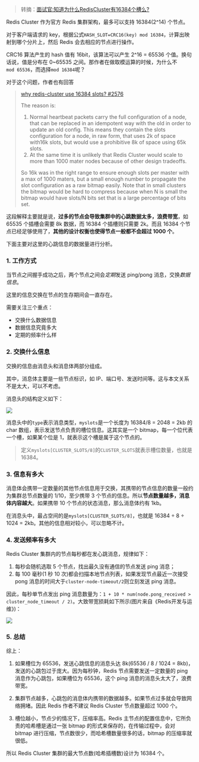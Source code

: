 > 转摘：[面试官:知道为什么RedisCluster有16384个槽么?](https://mp.weixin.qq.com/s/vJdy3f_Aoc5mZsbWAR1uRw)

Redis Cluster 作为官方 Redis 集群架构，最多可以支持 16384(2^14) 个节点。

对于客户端请求的 key，根据公式`HASH_SLOT=CRC16(key) mod 16384`，计算出映射到哪个分片上，然后 Redis 会去相应的节点进行操作。

CRC16 算法产生的 hash 值有 16bit，该算法可以产生 2^16 = 65536 个值。换句话说，值是分布在 0~65535 之间。那作者在做取模运算的时候，为什么不`mod 65536`，而选择`mod 16384`呢？

对于这个问题，作者也有回答

> [why redis-cluster use 16384 slots? #2576](https://github.com/antirez/redis/issues/2576)
> 
> The reason is:
> 
>	1.	Normal heartbeat packets carry the full configuration of a node, that can be replaced in an idempotent way with the old in order to update an old config. This means they contain the slots configuration for a node, in raw form, that uses 2k of space with16k slots, but would use a prohibitive 8k of space using 65k slots.
>	2.	At the same time it is unlikely that Redis Cluster would scale to more than 1000 mater nodes because of other design tradeoffs.
>
> So 16k was in the right range to ensure enough slots per master with a max of 1000 maters, but a small enough number to propagate the slot configuration as a raw bitmap easily. Note that in small clusters the bitmap would be hard to compress because when N is small the bitmap would have slots/N bits set that is a large percentage of bits set.

这段解释主要就是说，**过多的节点会导致集群中的心跳数据太多，浪费带宽**，如 65535 个插槽会需要 8k 数据，而 16384 个插槽则只需要 2k。而且 16384 个节点已经足够使用了，**其他的设计权衡也使得节点一般都不会超过 1000 个**。

下面主要对这里的心跳信息的数据量进行分析。

### 1. 工作方式

当节点之间握手成功之后，两个节点之间会*定期*发送 ping/pong 消息，交换*数据信息*。

这里的信息交换在节点的生存期间会一直存在。

需要关注三个重点：

* 交换什么数据信息
* 数据信息究竟多大
* 定期的频率什么样

### 2. 交换什么信息

交换的信息由消息头和消息体两部分组成。

其中，消息体主要是一些节点标识，如 IP、端口号、发送时间等。这与本文关系不是太大，可以不考虑。

消息头的结构定义如下：

![](http://cnd.qiniu.lin07ux.cn/markdown/1568874509166.png)

消息头中的`type`表示消息类型，`myslots`是一个长度为 16384/8 = 2048 = 2kb 的 char 数组，表示发送节点负责的槽位信息。这其实是一个 bitmap，每一个位代表一个槽，如果某个位是 1，就表示这个槽是属于这个节点的。

> 定义`myslots[CLUSTER_SLOTS/8]`的`CLUSTER_SLOTS`就表示槽位数量，也就是 16384。

### 3. 信息有多大

消息体会携带一定数量的其他节点信息用于交换，其携带的节点信息的数量一般约为集群总节点数量的 1/10，至少携带 3 个节点的信息。所以**节点数量越多，消息体内容越大**。如果携带 10 个节点的状态消息，那么消息体约有 1kb。

在消息头中，最占空间的是`myslots[CLUSTER_SLOTS/8]`，也就是 16384 ÷ 8 ÷ 1024 = 2kb。其他的信息相对较小，可以忽略不计。

### 4. 发送频率有多大

Redis Cluster 集群内的节点每秒都在发心跳消息，规律如下：

1. 每秒会随机选取 5 个节点，找出最久没有通信的节点发送 ping 消息；
2. 每 100 毫秒(1 秒 10 次)都会扫描本地节点列表，如果发现节点最近一次接受 pong 消息的时间大于`cluster-node-timeout/2`则立刻发送 ping 消息。

因此，每秒单节点发出 ping 消息数量为：`1 + 10 * num(node.pong_received > cluster_node_timeout / 2)`。大致带宽损耗如下所示(图片来自《Redis开发与运维》)：

![](http://cnd.qiniu.lin07ux.cn/markdown/1568875194945.png)

### 5. 总结

综上：

1. 如果槽位为 65536，发送心跳信息的消息头达 8k(65536 / 8 / 1024 = 8kb)，发送的心跳包过于庞大。因为每秒钟，Redis 节点需要发送一定数量的 ping 消息作为心跳包，如果槽位为 65536，这个 ping 消息的消息头太大了，浪费带宽。

2. 集群节点越多，心跳包的消息体内携带的数据越多。如果节点过多就会导致网络拥堵。因此 Redis 作者不建议 Redis Cluster 节点数量超过 1000 个。

3. 槽位越小，节点少的情况下，压缩率高。Redis 主节点的配置信息中，它所负责的哈希槽是通过一张 bitmap 的形式来保存的，在传输过程中，会对 bitmap 进行压缩，节点数很少，而哈希槽数量很多的话，bitmap 的压缩率就很低。

所以 Redis Cluster 集群的最大节点数(哈希插槽数)设计为 16384 个。

